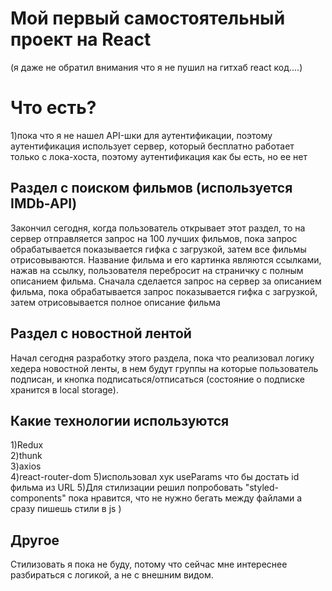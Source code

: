 # Мой первый самостоятельный проект на React
(я даже не обратил внимания что я не пушил на гитхаб react код....)
# Что есть?
1)пока что я не нашел API-шки для аутентификации, поэтому аутентификация использует сервер, который бесплатно работает только с лока-хоста, поэтому аутентификация как бы есть, но ее нет
## Раздел с поиском фильмов (используется IMDb-API)
Закончил сегодня, когда пользователь открывает этот раздел, то на сервер отправляется запрос на 100 лучших фильмов, пока запрос обрабатывается показывается гифка с загрузкой, затем все фильмы отрисовываются. Название фильма и его картинка являются ссылками, нажав на ссылку, пользователя перебросит на страничку с полным описанием фильма. Сначала сделается запрос на сервер за описанием фильма, пока обрабатывается запрос показывается гифка с загрузкой, затем отрисовывается полное описание фильма

## Раздел с новостной лентой
Начал сегодня разработку этого раздела, пока что реализовал логику хедера новостной ленты, в нем будут группы на которые пользователь подписан, и кнопка подписаться/отписаться (состояние о подписке хранится в local storage).

## Какие технологии используются
1)Redux  
2)thunk  
3)axios  
4)react-router-dom
5)использовал хук useParams что бы достать id фильма из URL
5)Для стилизации решил попробовать "styled-components" пока нравится, что не нужно бегать между файлами а сразу пишешь стили в js )


## Другое 
Стилизовать я пока не буду, потому что сейчас мне интереснее разбираться с логикой, а не с внешним видом.
